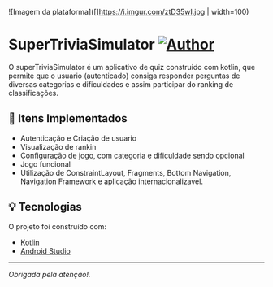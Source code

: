 ![Imagem da plataforma]([]https://i.imgur.com/ztD35wI.jpg | width=100)

# SuperTriviaSimulator [![Author](https://img.shields.io/badge/author-anapaullamb-7225d0?style=flat-square)](https://github.com/anapaullamb)

O superTriviaSimulator é um aplicativo de quiz construido com kotlin, que permite que o usuario (autenticado) consiga responder perguntas de diversas categorias e dificuldades e assim participar do ranking de classificações.
## :page_with_curl: Itens Implementados

  - Autenticação e Criação de usuario
  - Visualização de rankin
  - Configuração de jogo, com categoria e dificuldade sendo opcional
  - Jogo funcional
  - Utilização de ConstraintLayout, Fragments, Bottom Navigation, Navigation Framework e aplicação internacionalizavel.
  

## :bulb: Tecnologias

O projeto foi construído com:

- [Kotlin](https://kotlinlang.org)
- [Android Studio](https://developer.android.com/studio)

---
_Obrigada pela atenção!._
